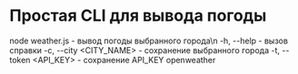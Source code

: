 # Простая CLI для вывода погоды
node weather.js - вывод погоды выбранного города\n
  -h, --help - вызов справки
  -c, --city <CITY_NAME> - сохранение выбранного города
  -t, --token <API_KEY> - сохранение API_KEY openweather
